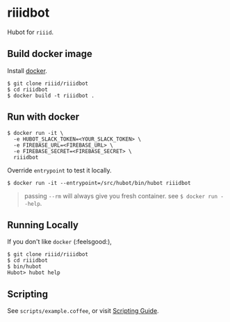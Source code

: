 # riiidbot

Hubot for `riiid`.

## Build docker image

Install [docker](https://docs.docker.com/installation/).

    $ git clone riiid/riiidbot
    $ cd riiidbot
    $ docker build -t riiidbot .

## Run with docker

    $ docker run -it \
      -e HUBOT_SLACK_TOKEN=<YOUR_SLACK_TOKEN> \
      -e FIREBASE_URL=<FIREBASE_URL> \
      -e FIREBASE_SECRET=<FIREBASE_SECRET> \
      riiidbot

Override `entrypoint` to test it locally.

    $ docker run -it --entrypoint=/src/hubot/bin/hubot riiidbot

> passing `--rm` will always give you fresh container. see `$ docker run --help`.

## Running Locally

If you don't like `docker` (:feelsgood:),

    $ git clone riiid/riiidbot
    $ cd riiidbot
    $ bin/hubot
    Hubot> hubot help

## Scripting

See `scripts/example.coffee`, or visit [Scripting Guide](https://github.com/github/hubot/blob/master/docs/scripting.md).
